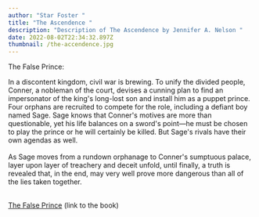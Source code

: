 ```yaml
---
author: "Star Foster "
title: "The Ascendence "
description: "Description of The Ascendence by Jennifer A. Nelson "
date: 2022-08-02T22:34:32.897Z
thumbnail: /the-accendence.jpg
---
```

The False Prince:

In a discontent kingdom, civil war is brewing. To unify the divided people, Conner, a nobleman of the court, devises a cunning plan to find an impersonator of the king's long-lost son and install him as a puppet prince. Four orphans are recruited to compete for the role, including a defiant boy named Sage. Sage knows that Conner's motives are more than questionable, yet his life balances on a sword's point—he must be chosen to play the prince or he will certainly be killed. But Sage's rivals have their own agendas as well.\
\
As Sage moves from a rundown orphanage to Conner's sumptuous palace, layer upon layer of treachery and deceit unfold, until finally, a truth is revealed that, in the end, may very well prove more dangerous than all of the lies taken together. 

[](https://www.goodreads.com/book/show/12432220-the-false-prince#)\
[The False Prince](https://www.goodreads.com/book/show/12432220-the-false-prince) (link to the book)[](https://www.goodreads.com/book/show/12432220-the-false-prince)